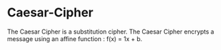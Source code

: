 # Caesar-Cipher
 The Caesar Cipher is a substitution cipher. The Caesar Cipher encrypts a message using an affine function : f(x) = 1x + b.
